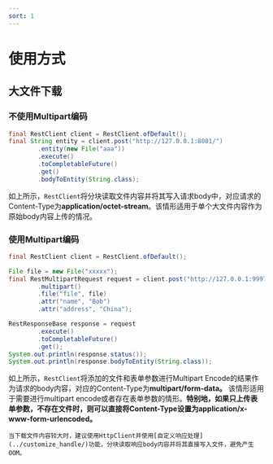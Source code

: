 ```yaml
---
sort: 1
---
```


# 使用方式

## 大文件下载

### 不使用Multipart编码
```java
final RestClient client = RestClient.ofDefault();
final String entity = client.post("http://127.0.0.1:8081/")
        .entity(new File("aaa"))
        .execute()
        .toCompletableFuture()
        .get()
        .bodyToEntity(String.class);
```
如上所示，`RestClient`将分块读取文件内容并将其写入请求body中，对应请求的Content-Type为**application/octet-stream**。该情形适用于单个大文件内容作为原始body内容上传的情况。

### 使用Multipart编码
```java
final RestClient client = RestClient.ofDefault();

File file = new File("xxxxx");
final RestMultipartRequest request = client.post("http://127.0.0.1:9997/file/upload")
        .multipart()
        .file("file", file)
        .attr("name", "Bob")
        .attr("address", "China");

RestResponseBase response = request
        .execute()
        .toCompletableFuture()
        .get();
System.out.println(response.status());
System.out.println(response.bodyToEntity(String.class));
```
如上所示，`RestClient`将添加的文件和表单参数进行Multipart Encode的结果作为请求的body内容，对应的Content-Type为**multipart/form-data。** 该情形适用于需要进行multipart encode或者存在表单参数的情形。**特别地，如果只上传表单参数，不存在文件时，则可以直接将Content-Type设置为application/x-www-form-urlencoded。**

```tip
当下载文件内容较大时，建议使用HttpClient并使用[自定义响应处理](../customize_handle/)功能，分块读取响应body内容并将其直接写入文件，避免产生OOM。
```